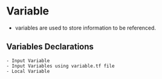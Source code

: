 # Variable

- variables are used to store information to be referenced. 

## Variables Declarations

    - Input Variable
    - Input Variables using variable.tf file
    - Local Variable